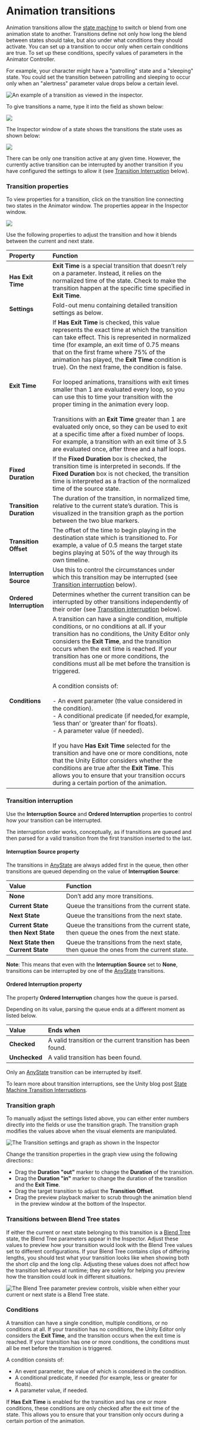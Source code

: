 # Animation transitions

Animation transitions allow the [state machine](StateMachineBasics) to switch or blend from one animation state to another. Transitions define not only how long the blend between states should take, but also under what conditions they should activate. You can set up a transition to occur only when certain conditions are true. To set up these conditions, specify values of parameters in the Animator Controller.

For example, your character might have a "patrolling" state and a "sleeping" state. You could set the transition between patrolling and sleeping to occur only when an "alertness" parameter value drops below a certain level.

![An example of a transition as viewed in the inspector.](../uploads/Main/AnimatorTransitionInspector.png)

To give transitions a name, type it into the field as shown below:

![](../uploads/Main/AnimatorTransitionName.png)

The Inspector window of a state shows the transitions the state uses as shown below:

![](../uploads/Main/AnimatorTransitionNameInState.png)

There can be only one transition active at any given time. However, the currently active transition can be interrupted by another transition if you have configured the settings to allow it (see [Transition Interruption](#TransitionInterruption) below).

### Transition properties

To view properties for a transition, click on the transition line connecting two states in the Animator window. The properties appear in the Inspector window.

![](../uploads/Main/class-Transition-Properties.png)

Use the following properties to adjust the transition and how it blends between the current and next state.

| **Property**| **Function** |
|:---|:---| 
| __Has Exit Time__|  __Exit Time__ is a special transition that doesn’t rely on a parameter. Instead, it relies on the normalized time of the state. Check to make the transition happen at the specific time specified in __Exit Time__. |
| __Settings__| Fold-out menu containing detailed transition settings as below. |
| __Exit Time__| If __Has Exit Time__ is checked, this value represents the exact time at which the transition can take effect. This is represented in normalized time (for example, an exit time of 0.75 means that on the first frame where 75% of the animation has played, the __Exit Time__ condition is true). On the next frame, the condition is false.<br/><br/>For looped animations, transitions with exit times smaller than 1 are evaluated every loop, so you can use this to time your transition with the proper timing in the animation every loop. <br/><br/>Transitions with an __Exit Time__ greater than 1 are evaluated only once, so they can be used to exit at a specific time after a fixed number of loops. For example, a transition with an exit time of 3.5 are evaluated once, after three and a half loops. |
| __Fixed Duration__| If the __Fixed Duration__ box is checked, the transition time is interpreted in seconds. If the __Fixed Duration__ box is not checked, the transition time is interpreted as a fraction of the normalized time of the source state. |
| __Transition Duration__| The duration of the transition, in normalized time, relative to the current state’s duration. This is visualized in the transition graph as the portion between the two blue markers.|
| __Transition Offset__| The offset of the time to begin playing in the destination state which is transitioned to. For example, a value of 0.5 means the target state begins playing at 50% of the way through its own timeline. |
| __Interruption Source__| Use this to control the circumstances under which this transition may be interrupted (see [Transition interruption](TransitionInterruption) below). |
| __Ordered Interruption__| Determines whether the current transition can be interrupted by other transitions independently of their order (see [Transition interruption](TransitionInterruption) below).|
| __Conditions__| A transition can have a single condition, multiple conditions, or no conditions at all. If your transition has no conditions, the Unity Editor only considers the __Exit Time__, and the transition occurs when the exit time is reached. If your transition has one or more conditions, the conditions must all be met before the transition is triggered.<br/><br/>A condition consists of: <br/><br/>- An event parameter (the value considered in the condition). <br/>- A conditional predicate (if needed,for example, ‘less than’ or ‘greater than’ for floats). <br/>- A parameter value (if needed). <br/><br/>If you have __Has Exit Time__ selected for the transition and have one or more conditions, note that the Unity Editor considers whether the conditions are true after the __Exit Time__. This allows you to ensure that your transition occurs during a certain portion of the animation. |

<a name="TransitionInterruption"></a>

### Transition interruption

Use the  __Interruption Source__ and __Ordered Interruption__ properties  to control how your transition can be interrupted.

The interruption order works, conceptually, as if transitions are queued and then parsed for a valid transition from the first transition inserted to the last.

#### Interruption Source property

The transitions in [AnyState](class-State) are always added first in the queue, then other transitions are queued depending on the value of __Interruption Source__:

| **Value**| **Function** |
|:---|:---| 
| __None__| Don’t add any more transitions. |
| __Current State__| Queue the transitions from the current state. |
| __Next State__| Queue the transitions from the next state. |
| __Current State then Next State__| Queue the transitions from the current state, then queue the ones from the next state. |
| __Next State then Current State__| Queue the transitions from the next state, then queue the ones from the current state. |

**Note**: This means that even with the __Interruption Source__ set to __None__, transitions can be interrupted by one of the  [AnyState](class-State) transitions.

#### Ordered Interruption property

The property __Ordered Interruption__ changes how the queue is parsed.

Depending on its value, parsing the queue ends at a different moment as listed below.

| **Value**| **Ends when** |
|:---|:---| 
| __Checked__| A valid transition or the current transition has been found. |
| __Unchecked__| A valid transition has been found. |

Only an [AnyState](class-State) transition can be interrupted by itself.

To learn more about transition interruptions, see the Unity blog post [State Machine Transition Interruptions](https://blogs.unity3d.com/2016/07/13/wait-ive-changed-my-mind-state-machine-transition-interruptions/).

### Transition graph

To manually adjust the settings listed above, you can either enter numbers directly into the fields or use the transition graph. The transition graph modifies the values above when the visual elements are manipulated.

![The Transition settings and graph as shown in the Inspector](../uploads/Main/AnimatorTransitionSettingsAndGraph.svg)

Change the transition properties in the graph view using the following directions::

* Drag the __Duration "out"__ marker to change the __Duration__ of the transition.
* Drag the __Duration "in"__ marker to change the duration of the transition and the __Exit Time__.
* Drag the target transition to adjust the __Transition Offset__.
* Drag the preview playback marker to scrub through the animation blend in the preview window at the bottom of the Inspector.

### Transitions between Blend Tree states

If either the current or next state belonging to this transition is a [Blend Tree](class-BlendTree) state, the Blend Tree parameters appear in the Inspector. Adjust these values to preview how your transition would look with the Blend Tree values set to different configurations. 
If your Blend Tree contains clips of differing lengths, you should test what your transition looks like when showing both the short clip and the long clip. Adjusting these values does not affect how the transition behaves at runtime; they are solely for helping you preview how the transition could look in different situations.

![The Blend Tree parameter preview controls, visible when either your current or next state is a Blend Tree state.](../uploads/Main/AnimatorTransitionInspectorShowingBlendtreeParams.png)

<a name="Conditions"></a>

### __Conditions__

A transition can have a single condition, multiple conditions, or no conditions at all. If your transition has no conditions, the Unity Editor only considers the __Exit Time__, and the transition occurs when the exit time is reached. If your transition has one or more conditions, the conditions must all be met before the transition is triggered.

A condition consists of:

* An event parameter, the value of which is considered in the condition.
* A conditional predicate, if needed (for example, less or greater for floats).
* A parameter value, if needed.

If __Has Exit Time__ is enabled for the transition and has one or more conditions, these conditions are only checked after the exit time of the state. This allows you to ensure that your transition only occurs during a certain portion of the animation.